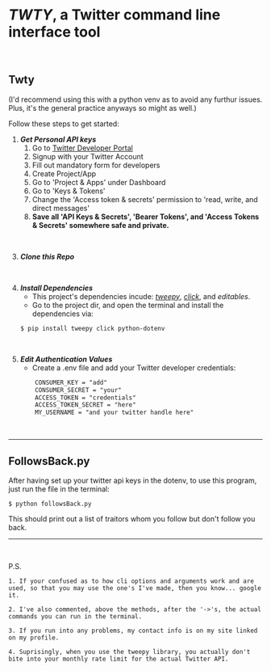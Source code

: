 # _TWTY_, a Twitter command line interface tool
<br>

## Twty
(I'd recommend using this with a python venv as to avoid any furthur issues. Plus, it's the general practice anyways so might as well.)

Follow these steps to get started:

1. **_Get Personal API keys_**
    1. Go to [Twitter Developer Portal](https://developer.twitter.com/en)
    2. Signup with your Twitter Account
    3. Fill out mandatory form for developers
    4. Create Project/App
    5. Go to 'Project & Apps' under Dashboard
    6. Go to 'Keys & Tokens'
    7. Change the 'Access token & secrets' permission to 'read, write, and direct messages'
    8. **Save all 'API Keys & Secrets', 'Bearer Tokens', and 'Access Tokens & Secrets' somewhere safe and private.**
<br>

3. **_Clone this Repo_**

<br>

4. **_Install Dependencies_**
    - This project's dependencies incude: [_tweepy_](https://www.tweepy.org), [_click_](https://click.palletsprojects.com/en/8.0.x/), and _editables_.
    - Go to the project dir, and open the terminal and install the dependencies via:
    ```
    $ pip install tweepy click python-dotenv
    ```
<br>

5. **_Edit Authentication Values_**
    - Create a .env file and add your Twitter developer credentials:
    ```txt
        CONSUMER_KEY = "add"
        CONSUMER_SECRET = "your"
        ACCESS_TOKEN = "credentials"
        ACCESS_TOKEN_SECRET = "here"
        MY_USERNAME = "and your twitter handle here" 
    ```
<br>

---
## FollowsBack.py
After having set up your twitter api keys in the dotenv, to use this program, just run the file in the terminal:
```
$ python followsBack.py
```
This should print out a list of traitors whom you follow but don't follow you back.

---

<br>

P.S.
    
    1. If your confused as to how cli options and arguments work and are used, so that you may use the one's I've made, then you know... google it.

    2. I've also commented, above the methods, after the '->'s, the actual commands you can run in the terminal.

    3. If you run into any problems, my contact info is on my site linked on my profile.
    
    4. Suprisingly, when you use the tweepy library, you actually don't bite into your monthly rate limit for the actual Twitter API.
